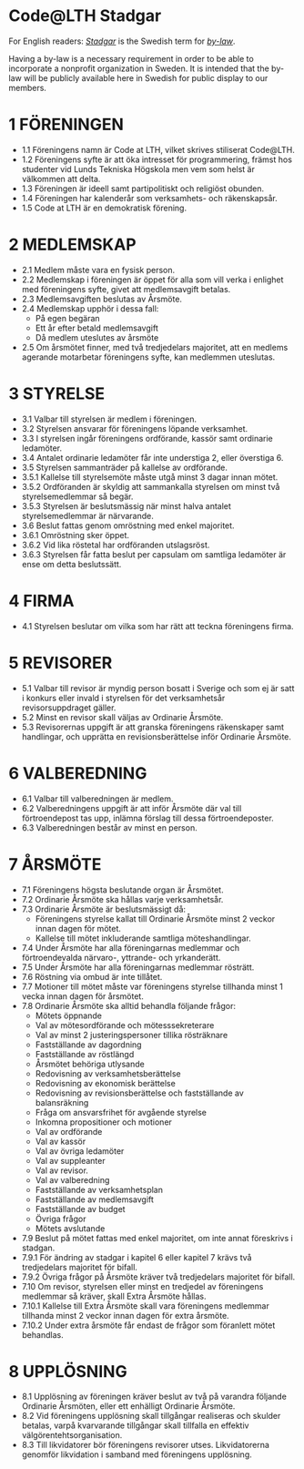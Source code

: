 Code@LTH Stadgar
===============

For English readers: [*Stadgar*](https://sv.wikipedia.org/wiki/Stadgar) is the Swedish term for [*by-law*](https://en.wikipedia.org/wiki/By-law).

Having a by-law is a necessary requirement in order to be able to incorporate a nonprofit organization in Sweden. 
It is intended that the by-law will be publicly available here in Swedish for public display to our members.

# 1 FÖRENINGEN
- 1.1 Föreningens namn är Code at LTH, vilket skrives stiliserat Code@LTH.
- 1.2 Föreningens syfte är att öka intresset för programmering, främst hos studenter vid Lunds Tekniska Högskola men vem som helst är välkommen att delta. 
- 1.3 Föreningen är ideell samt partipolitiskt och religiöst obunden.
- 1.4 Föreningen har kalenderår som verksamhets- och räkenskapsår.
- 1.5 Code at LTH är en demokratisk förening.

# 2 MEDLEMSKAP
- 2.1 Medlem måste vara en fysisk person.
- 2.2 Medlemskap i föreningen är öppet för alla som vill verka i enlighet med föreningens syfte, givet att medlemsavgift betalas.
- 2.3 Medlemsavgiften beslutas av Årsmöte.
- 2.4 Medlemskap upphör i dessa fall:
    - På egen begäran
    - Ett år efter betald medlemsavgift
    - Då medlem uteslutes av årsmöte
- 2.5 Om årsmötet finner, med två tredjedelars majoritet, att en medlems agerande motarbetar föreningens syfte, kan medlemmen uteslutas.


# 3 STYRELSE
- 3.1 Valbar till styrelsen är medlem i föreningen.
- 3.2 Styrelsen ansvarar för föreningens löpande verksamhet.
- 3.3 I styrelsen ingår föreningens ordförande, kassör samt ordinarie ledamöter.
- 3.4 Antalet ordinarie ledamöter får inte understiga 2, eller överstiga 6.
- 3.5 Styrelsen sammanträder på kallelse av ordförande.
- 3.5.1 Kallelse till styrelsemöte måste utgå minst 3 dagar innan mötet.
- 3.5.2 Ordföranden är skyldig att sammankalla styrelsen om minst två styrelsemedlemmar så begär.
- 3.5.3 Styrelsen är beslutsmässig när minst halva antalet styrelsemedlemmar är närvarande.
- 3.6 Beslut fattas genom omröstning med enkel majoritet.
- 3.6.1 Omröstning sker öppet.
- 3.6.2 Vid lika röstetal har ordföranden utslagsröst.
- 3.6.3 Styrelsen får fatta beslut per capsulam om samtliga ledamöter är ense om detta beslutssätt.

# 4 FIRMA
- 4.1 Styrelsen beslutar om vilka som har rätt att teckna föreningens firma.

# 5 REVISORER
- 5.1 Valbar till revisor är myndig person bosatt i Sverige och som ej är satt i konkurs eller invald i styrelsen för det verksamhetsår revisorsuppdraget gäller. 
- 5.2 Minst en revisor skall väljas av Ordinarie Årsmöte.
- 5.3 Revisorernas uppgift är att granska föreningens räkenskaper samt handlingar, och upprätta en revisionsberättelse inför Ordinarie Årsmöte.

# 6 VALBEREDNING
- 6.1 Valbar till valberedningen är medlem.
- 6.2 Valberedningens uppgift är att inför Årsmöte där val till förtroendepost tas upp, inlämna förslag till dessa förtroendeposter.
- 6.3 Valberedningen består av minst en person.

# 7 ÅRSMÖTE
- 7.1 Föreningens högsta beslutande organ är Årsmötet.
- 7.2 Ordinarie Årsmöte ska hållas varje verksamhetsår.
- 7.3 Ordinarie Årsmöte är beslutsmässigt då:
    - Föreningens styrelse kallat till Ordinarie Årsmöte minst 2 veckor innan dagen för mötet.
    - Kallelse till mötet inkluderande samtliga möteshandlingar.
- 7.4 Under Årsmöte har alla föreningarnas medlemmar och förtroendevalda närvaro-, yttrande- och yrkanderätt.
- 7.5 Under Årsmöte har alla föreningarnas medlemmar rösträtt.
- 7.6 Röstning via ombud är inte tillåtet.
- 7.7 Motioner till mötet måste var föreningens styrelse tillhanda minst 1 vecka innan dagen för årsmötet.
- 7.8 Ordinarie Årsmöte ska alltid behandla följande frågor:
    - Mötets öppnande
    - Val av mötesordförande och mötesssekreterare
    - Val av minst 2 justeringspersoner tillika rösträknare
    - Fastställande av dagordning
    - Fastställande av röstlängd
    - Årsmötet behöriga utlysande
    - Redovisning av verksamhetsberättelse
    - Redovisning av ekonomisk berättelse
    - Redovisning av revisionsberättelse och fastställande av balansräkning
    - Fråga om ansvarsfrihet för avgående styrelse
    - Inkomna propositioner och motioner
    - Val av ordförande
    - Val av kassör
    - Val av övriga ledamöter
    - Val av suppleanter
    - Val av revisor.
    - Val av valberedning
    - Fastställande av verksamhetsplan
    - Fastställande av medlemsavgift
    - Fastställande av budget
    - Övriga frågor
    - Mötets avslutande
- 7.9 Beslut på mötet fattas med enkel majoritet, om inte annat föreskrivs i stadgan.
- 7.9.1 För ändring av stadgar i kapitel 6 eller kapitel 7 krävs två tredjedelars majoritet för bifall.
- 7.9.2 Övriga frågor på Årsmöte kräver två tredjedelars majoritet för bifall.
- 7.10 Om revisor, styrelsen eller minst en tredjedel av föreningens medlemmar så kräver, skall Extra Årsmöte hållas.
- 7.10.1 Kallelse till Extra Årsmöte skall vara föreningens medlemmar tillhanda minst 2 veckor innan dagen för extra årsmöte.
- 7.10.2 Under extra årsmöte får endast de frågor som föranlett mötet behandlas.

# 8 UPPLÖSNING
- 8.1 Upplösning av föreningen kräver beslut av två på varandra följande Ordinarie Årsmöten, eller ett enhälligt Ordinarie Årsmöte.
- 8.2 Vid föreningens upplösning skall tillgångar realiseras och skulder betalas, varpå kvarvarande tillgångar skall tillfalla en effektiv välgörentehtsorganisation.
- 8.3 Till likvidatorer bör föreningens revisorer utses. Likvidatorerna genomför likvidation i samband med föreningens upplösning.
